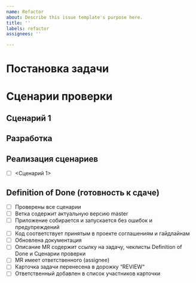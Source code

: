 ```yaml
---
name: Refactor
about: Describe this issue template's purpose here.
title: ''
labels: refactor
assignees: ''

---
```


# Постановка задачи

# Сценарии проверки

## Сценарий 1

## Разработка

## Реализация сценариев

- [ ]  <Сценарий 1>

## Definition of Done (готовность к сдаче)

- [ ]  Проверены все сценарии
- [ ]  Ветка содержит актуальную версию master
- [ ]  Приложение собирается и запускается без ошибок и предупреждений
- [ ]  Код соответствует принятым в проекте соглашениям и гайдлайнам
- [ ]  Обновлена документация
- [ ]  Описание MR содержит ссылку на задачу, чеклисты Definition of Done и Сценарии проверки
- [ ]  MR имеет ответственного (assignee)
- [ ]  Карточка задачи перенесена в дорожку “REVIEW“
- [ ]  Ответственный добавлен в список участников карточки
